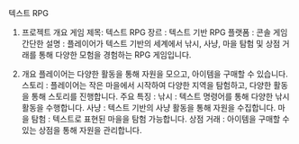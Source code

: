 텍스트 RPG

1. 프로젝트 개요
게임 제목: 텍스트 RPG
장르 : 텍스트 기반 RPG
플랫폼 : 콘솔 게임
간단한 설명 : 플레이어가 텍스트 기반의 세계에서 낚시, 사냥, 마을 탐험 및 상점 거래를 통해 다양한 모험을 경험하는 RPG 게임입니다.

3. 개요
플레이어는 다양한 활동을 통해 자원을 모으고, 아이템을 구매할 수 있습니다.
스토리 : 플레이어는 작은 마을에서 시작하여 다양한 지역을 탐험하고, 다양한 활동을 통해 스토리를 진행합니다.
주요 특징 :
낚시 : 텍스트 명령어를 통해 다양한 낚시 활동을 수행합니다.
사냥 : 텍스트 기반의 사냥 활동을 통해 자원을 수집합니다.
마을 탐험 : 텍스트로 표현된 마을을 탐험 가능합니다.
상점 거래 : 아이템을 구매할 수 있는 상점을 통해 자원을 관리합니다.
